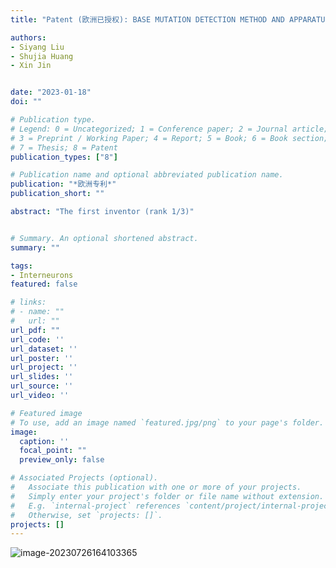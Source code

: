 ```yaml
---
title: "Patent (欧洲已授权): BASE MUTATION DETECTION METHOD AND APPARATUS BASED ON SEQUENCING DATA, AND STORAGE MEDIUM"

authors:
- Siyang Liu
- Shujia Huang
- Xin Jin


date: "2023-01-18"
doi: ""

# Publication type.
# Legend: 0 = Uncategorized; 1 = Conference paper; 2 = Journal article;
# 3 = Preprint / Working Paper; 4 = Report; 5 = Book; 6 = Book section;
# 7 = Thesis; 8 = Patent
publication_types: ["8"]

# Publication name and optional abbreviated publication name.
publication: "*欧洲专利*"
publication_short: ""

abstract: "The first inventor (rank 1/3)"


# Summary. An optional shortened abstract.
summary: ""

tags:
- Interneurons
featured: false

# links:
# - name: ""
#   url: ""
url_pdf: ""
url_code: ''
url_dataset: ''
url_poster: ''
url_project: ''
url_slides: ''
url_source: ''
url_video: ''

# Featured image
# To use, add an image named `featured.jpg/png` to your page's folder. 
image:
  caption: ''
  focal_point: ""
  preview_only: false

# Associated Projects (optional).
#   Associate this publication with one or more of your projects.
#   Simply enter your project's folder or file name without extension.
#   E.g. `internal-project` references `content/project/internal-project/index.md`.
#   Otherwise, set `projects: []`.
projects: []
---
```


![image-20230726164103365](https://static.fungenomics.com/images/2023/07/image-20230726164103365.png)


